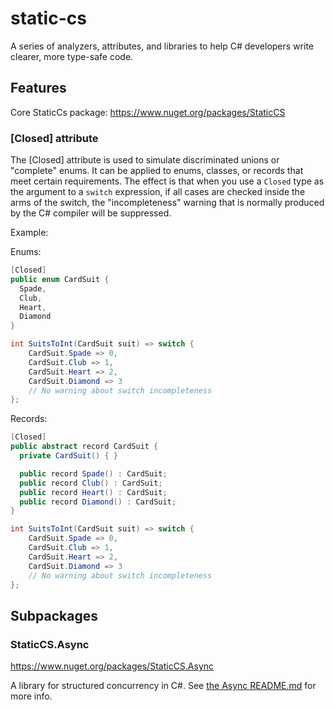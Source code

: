 # static-cs

A series of analyzers, attributes, and libraries to help C# developers write clearer, more type-safe code.

## Features

Core StaticCs package: https://www.nuget.org/packages/StaticCS

### [Closed] attribute

The [Closed] attribute is used to simulate discriminated unions or "complete" enums. It can be applied to enums, classes, or records that meet certain requirements. The effect is that when you use a `Closed` type as the argument to a `switch` expression, if all cases are checked inside the arms of the switch, the "incompleteness" warning that is normally produced by the C# compiler will be suppressed.

Example:

Enums:
```C#
[Closed]
public enum CardSuit {
  Spade,
  Club,
  Heart,
  Diamond
}

int SuitsToInt(CardSuit suit) => switch {
    CardSuit.Spade => 0,
    CardSuit.Club => 1,
    CardSuit.Heart => 2,
    CardSuit.Diamond => 3
    // No warning about switch incompleteness
};
```

Records:

```C#
[Closed]
public abstract record CardSuit {
  private CardSuit() { }

  public record Spade() : CardSuit;
  public record Club() : CardSuit;
  public record Heart() : CardSuit;
  public record Diamond() : CardSuit;
}

int SuitsToInt(CardSuit suit) => switch {
    CardSuit.Spade => 0,
    CardSuit.Club => 1,
    CardSuit.Heart => 2,
    CardSuit.Diamond => 3
    // No warning about switch incompleteness
};
```


## Subpackages

### StaticCS.Async

https://www.nuget.org/packages/StaticCS.Async

A library for structured concurrency in C#. See [the Async README.md](src/Async/README.md) for more info.
